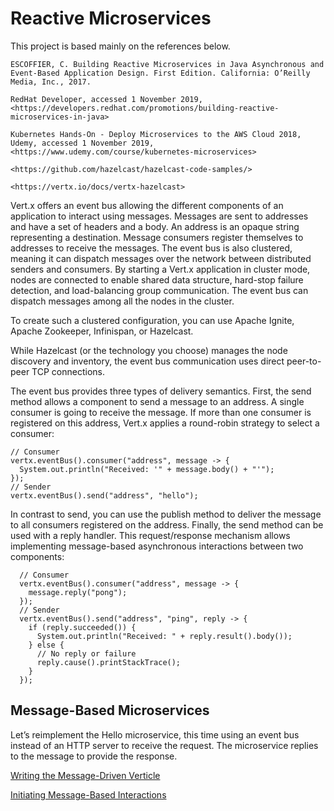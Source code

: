 # Reactive Microservices

This project is based mainly on the references below.

    ESCOFFIER, C. Building Reactive Microservices in Java Asynchronous and Event-Based Application Design. First Edition. California: O’Reilly Media, Inc., 2017.

    RedHat Developer, accessed 1 November 2019, <https://developers.redhat.com/promotions/building-reactive-microservices-in-java>

    Kubernetes Hands-On - Deploy Microservices to the AWS Cloud 2018, Udemy, accessed 1 November 2019, <https://www.udemy.com/course/kubernetes-microservices>

    <https://github.com/hazelcast/hazelcast-code-samples/>

    <https://vertx.io/docs/vertx-hazelcast>


Vert.x offers an event bus allowing the different components of an application to interact using messages. Messages are sent to addresses and have a set of headers and a body. An address is an opaque string representing a destination. Message consumers register themselves to addresses to receive the messages. The event bus is also clustered, meaning it can dispatch messages over the  network between distributed  senders and consumers. By starting a Vert.x application in cluster mode, nodes are connected to enable shared data structure, hard-stop  failure detection, and load-balancing group communication. The event bus can dispatch messages among all the nodes in the cluster.


To create such a clustered configuration, you can use Apache Ignite, Apache  Zookeeper, Infinispan, or Hazelcast.

While Hazelcast (or the technology you choose) manages the node discovery and inventory, the event bus communication uses direct peer-to-peer TCP connections.


The event bus provides three types of delivery semantics. First, the send method allows a component to send a message to an address. A single consumer is going to receive the message. If more than one consumer is registered on this address, Vert.x applies a round-robin strategy to select a consumer:


    // Consumer
    vertx.eventBus().consumer("address", message -> {
      System.out.println("Received: '" + message.body() + "'");
    });
    // Sender
    vertx.eventBus().send("address", "hello");


In contrast to send, you can use the publish method to deliver the message to all consumers registered on the address. Finally, the send method can be used with a reply handler. This request/response mechanism allows implementing message-based asynchronous interactions between two components:


      // Consumer
      vertx.eventBus().consumer("address", message -> {
        message.reply("pong");
      });
      // Sender
      vertx.eventBus().send("address", "ping", reply -> {
        if (reply.succeeded()) {
          System.out.println("Received: " + reply.result().body());
        } else {
          // No reply or failure
          reply.cause().printStackTrace();
        }
      });



## Message-Based Microservices

Let’s reimplement the Hello microservice, this time using an event bus instead of an HTTP server to receive the request. The microservice replies to the message to provide the response.


[Writing the Message-Driven Verticle](./project-004/README.md)


[Initiating Message-Based Interactions](./project-005/README.md)

